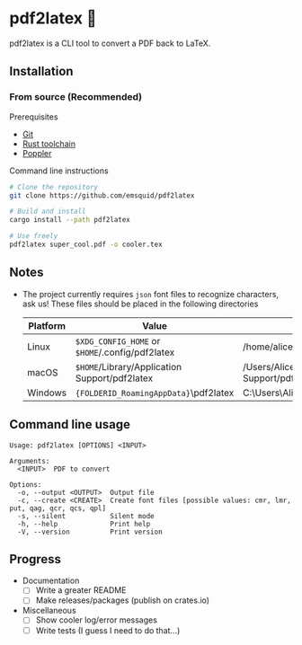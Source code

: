 # pdf2latex 🔁

pdf2latex is a CLI tool to convert a PDF back to LaTeX.

## Installation

### From source (Recommended)

Prerequisites
- [Git](https://git-scm.com/downloads)
- [Rust toolchain](https://www.rust-lang.org/tools/install)
- [Poppler](https://poppler.freedesktop.org)

Command line instructions
```bash
# Clone the repository
git clone https://github.com/emsquid/pdf2latex

# Build and install
cargo install --path pdf2latex

# Use freely
pdf2latex super_cool.pdf -o cooler.tex
```

## Notes 

- The project currently requires `json` font files to recognize characters, ask us! 
  These files should be placed in the following directories
  
  |Platform | Value                                           | Example                                            |
  | ------- | ----------------------------------------------- | -------------------------------------------------- |
  | Linux   | `$XDG_CONFIG_HOME` or `$HOME`/.config/pdf2latex | /home/alice/.config/pdf2latex                      |
  | macOS   | `$HOME`/Library/Application Support/pdf2latex   | /Users/Alice/Library/Application Support/pdf2latex |
  | Windows | `{FOLDERID_RoamingAppData}`\pdf2latex           | C:\Users\Alice\AppData\Roaming\pdf2latex           |
 
## Command line usage

```
Usage: pdf2latex [OPTIONS] <INPUT>

Arguments:
  <INPUT>  PDF to convert

Options:
  -o, --output <OUTPUT>  Output file
  -c, --create <CREATE>  Create font files [possible values: cmr, lmr, put, qag, qcr, qcs, qpl]
  -s, --silent           Silent mode
  -h, --help             Print help
  -V, --version          Print version
```

## Progress

- Documentation
    * [ ] Write a greater README
    * [ ] Make releases/packages (publish on crates.io)
- Miscellaneous
    * [ ] Show cooler log/error messages
    * [ ] Write tests (I guess I need to do that...)
